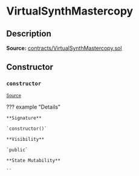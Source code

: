 # VirtualSynthMastercopy

## Description

**Source:** [contracts/VirtualSynthMastercopy.sol](https://github.com/Synthetixio/synthetix/tree/v2.98.3/contracts/VirtualSynthMastercopy.sol)

## Constructor

### `constructor`

<sub>[Source](https://github.com/Synthetixio/synthetix/tree/v2.98.3/contracts/VirtualSynthMastercopy.sol#L9)</sub>

??? example "Details"

    **Signature**

    `constructor()`

    **Visibility**

    `public`

    **State Mutability**

    ``

